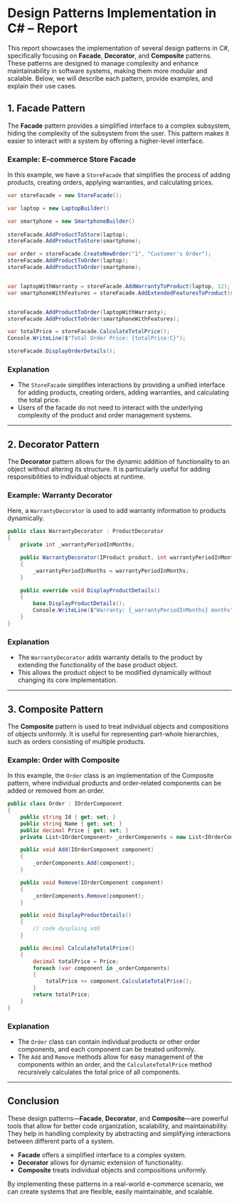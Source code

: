 # Design Patterns Implementation in C# – Report

This report showcases the implementation of several design patterns in C#, specifically focusing on **Facade**, **Decorator**, and **Composite** patterns. These patterns are designed to manage complexity and enhance maintainability in software systems, making them more modular and scalable. Below, we will describe each pattern, provide examples, and explain their use cases.

## 1. Facade Pattern

The **Facade** pattern provides a simplified interface to a complex subsystem, hiding the complexity of the subsystem from the user. This pattern makes it easier to interact with a system by offering a higher-level interface.

### Example: E-commerce Store Facade

In this example, we have a `StoreFacade` that simplifies the process of adding products, creating orders, applying warranties, and calculating prices.

```csharp
var storeFacade = new StoreFacade();

var laptop = new LaptopBuilder()

var smartphone = new SmartphoneBuilder()
   
storeFacade.AddProductToStore(laptop);
storeFacade.AddProductToStore(smartphone);

var order = storeFacade.CreateNewOrder("1", "Customer's Order");
storeFacade.AddProductToOrder(laptop);
storeFacade.AddProductToOrder(smartphone);


var laptopWithWarranty = storeFacade.AddWarrantyToProduct(laptop, 12); // 12-month warranty
var smartphoneWithFeatures = storeFacade.AddExtendedFeaturesToProduct(smartphone, "Waterproof");


storeFacade.AddProductToOrder(laptopWithWarranty);
storeFacade.AddProductToOrder(smartphoneWithFeatures);

var totalPrice = storeFacade.CalculateTotalPrice();
Console.WriteLine($"Total Order Price: {totalPrice:C}");

storeFacade.DisplayOrderDetails();
```

### Explanation
- The `StoreFacade` simplifies interactions by providing a unified interface for adding products, creating orders, adding warranties, and calculating the total price.
- Users of the facade do not need to interact with the underlying complexity of the product and order management systems.

---

## 2. Decorator Pattern

The **Decorator** pattern allows for the dynamic addition of functionality to an object without altering its structure. It is particularly useful for adding responsibilities to individual objects at runtime.

### Example: Warranty Decorator

Here, a `WarrantyDecorator` is used to add warranty information to products dynamically.

```csharp
public class WarrantyDecorator : ProductDecorator
{
    private int _warrantyPeriodInMonths;

    public WarrantyDecorator(IProduct product, int warrantyPeriodInMonths) : base(product)
    {
        _warrantyPeriodInMonths = warrantyPeriodInMonths;
    }

    public override void DisplayProductDetails()
    {
        base.DisplayProductDetails();
        Console.WriteLine($"Warranty: {_warrantyPeriodInMonths} months");
    }
}
```

### Explanation
- The `WarrantyDecorator` adds warranty details to the product by extending the functionality of the base product object.
- This allows the product object to be modified dynamically without changing its core implementation.

---

## 3. Composite Pattern

The **Composite** pattern is used to treat individual objects and compositions of objects uniformly. It is useful for representing part-whole hierarchies, such as orders consisting of multiple products.

### Example: Order with Composite

In this example, the `Order` class is an implementation of the Composite pattern, where individual products and order-related components can be added or removed from an order.

```csharp
public class Order : IOrderComponent
{
    public string Id { get; set; }
    public string Name { get; set; }
    public decimal Price { get; set; }
    private List<IOrderComponent> _orderComponents = new List<IOrderComponent>();

    public void Add(IOrderComponent component)
    {
        _orderComponents.Add(component);
    }

    public void Remove(IOrderComponent component)
    {
        _orderComponents.Remove(component);
    }

    public void DisplayProductDetails()
    {
        // code dysplaing xdd
    }

    public decimal CalculateTotalPrice()
    {
        decimal totalPrice = Price;
        foreach (var component in _orderComponents)
        {
            totalPrice += component.CalculateTotalPrice(); 
        }
        return totalPrice;
    }
}
```

### Explanation
- The `Order` class can contain individual products or other order components, and each component can be treated uniformly.
- The `Add` and `Remove` methods allow for easy management of the components within an order, and the `CalculateTotalPrice` method recursively calculates the total price of all components.

---

## Conclusion

These design patterns—**Facade**, **Decorator**, and **Composite**—are powerful tools that allow for better code organization, scalability, and maintainability. They help in handling complexity by abstracting and simplifying interactions between different parts of a system.

- **Facade** offers a simplified interface to a complex system.
- **Decorator** allows for dynamic extension of functionality.
- **Composite** treats individual objects and compositions uniformly.

By implementing these patterns in a real-world e-commerce scenario, we can create systems that are flexible, easily maintainable, and scalable.